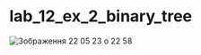 # lab_12_ex_2_binary_tree
![Зображення 22 05 23 о 22 58](https://github.com/sharaievPn/lab_12_ex_2_binary_tree/assets/116552240/1260c626-041a-47cc-8d24-6e9d2efd39f6)
